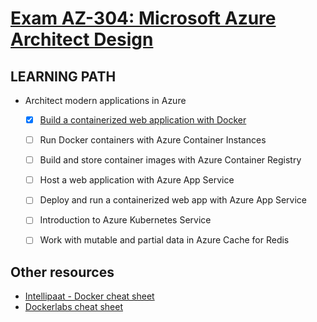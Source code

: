 # [Exam AZ-304: Microsoft Azure Architect Design](https://docs.microsoft.com/en-us/learn/certifications/exams/az-304?ns-enrollment-type=Collection&ns-enrollment-id=bookmarks)


## LEARNING PATH

- Architect modern applications in Azure
  - [x] [Build a containerized web application with Docker](https://github.com/chunwingchengmtl/ms-azure-architect-design/blob/main/Architect%20modern%20applications%20in%20Azure/Build%20a%20containerized%20web%20app%20with%20docker/README.md)
  - [ ] Run Docker containers with Azure Container Instances
  - [ ] Build and store container images with Azure Container Registry
  - [ ] Host a web application with Azure App Service
  - [ ] Deploy and run a containerized web app with Azure App Service
  - [ ] Introduction to Azure Kubernetes Service
  - [ ] Work with mutable and partial data in Azure Cache for Redis


## Other resources
- [Intellipaat - Docker cheat sheet](https://intellipaat.com/mediaFiles/2019/03/docker-cheat-sheet.jpg)
- [Dockerlabs cheat sheet](https://dockerlabs.collabnix.com/docker/cheatsheet/)